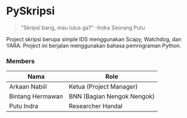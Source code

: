 # PySkripsi
>"Skripsi bang, mau lulus ga?" -Indra Seorang Putu

Project skripsi berupa simple IDS menggunakan Scapy, Watchdog, dan YARA.
Project ini berjalan menggunakan bahasa pemrograman Python.

### Members
| Nama             | Role                       |
|------------------|----------------------------|
| Arkaan Nabiil    | Ketua (Project Manager)    |
| Bintang Hermawan | BNN (Bagian Nengok Nengok) |
| Putu Indra       | Researcher Handal          |

